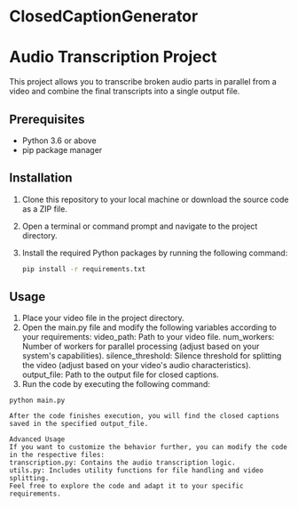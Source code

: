 # ClosedCaptionGenerator
# Audio Transcription Project

This project allows you to transcribe broken audio parts in parallel from a video and combine the final transcripts into a single output file.

## Prerequisites

- Python 3.6 or above
- pip package manager

## Installation

1. Clone this repository to your local machine or download the source code as a ZIP file.

2. Open a terminal or command prompt and navigate to the project directory.

3. Install the required Python packages by running the following command:

   ```bash
   pip install -r requirements.txt
   ```


  ## Usage
1. Place your video file in the project directory.
2. Open the main.py file and modify the following variables according to your requirements:
   video_path: Path to your video file.
   num_workers: Number of workers for parallel processing (adjust based on your system's capabilities).
   silence_threshold: Silence threshold for splitting the video (adjust based on your video's audio characteristics).
   output_file: Path to the output file for closed captions.
3. Run the code by executing the following command:
   
```
python main.py

After the code finishes execution, you will find the closed captions saved in the specified output_file.

Advanced Usage
If you want to customize the behavior further, you can modify the code in the respective files:
transcription.py: Contains the audio transcription logic.
utils.py: Includes utility functions for file handling and video splitting.
Feel free to explore the code and adapt it to your specific requirements.
